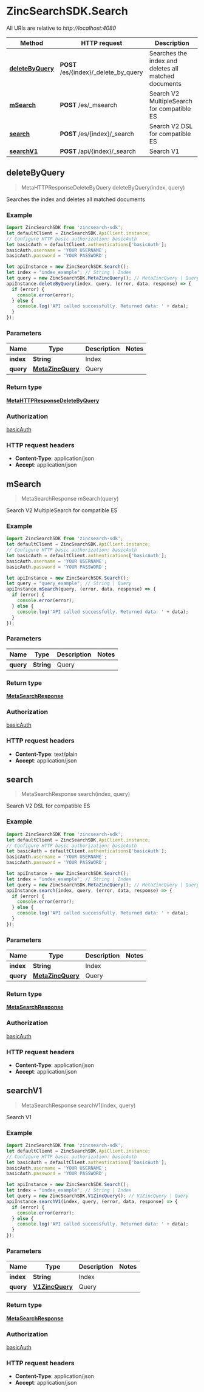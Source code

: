 # ZincSearchSDK.Search

All URIs are relative to *http://localhost:4080*

Method | HTTP request | Description
------------- | ------------- | -------------
[**deleteByQuery**](Search.md#deleteByQuery) | **POST** /es/{index}/_delete_by_query | Searches the index and deletes all matched documents
[**mSearch**](Search.md#mSearch) | **POST** /es/_msearch | Search V2 MultipleSearch for compatible ES
[**search**](Search.md#search) | **POST** /es/{index}/_search | Search V2 DSL for compatible ES
[**searchV1**](Search.md#searchV1) | **POST** /api/{index}/_search | Search V1



## deleteByQuery

> MetaHTTPResponseDeleteByQuery deleteByQuery(index, query)

Searches the index and deletes all matched documents

### Example

```javascript
import ZincSearchSDK from 'zincsearch-sdk';
let defaultClient = ZincSearchSDK.ApiClient.instance;
// Configure HTTP basic authorization: basicAuth
let basicAuth = defaultClient.authentications['basicAuth'];
basicAuth.username = 'YOUR USERNAME';
basicAuth.password = 'YOUR PASSWORD';

let apiInstance = new ZincSearchSDK.Search();
let index = "index_example"; // String | Index
let query = new ZincSearchSDK.MetaZincQuery(); // MetaZincQuery | Query
apiInstance.deleteByQuery(index, query, (error, data, response) => {
  if (error) {
    console.error(error);
  } else {
    console.log('API called successfully. Returned data: ' + data);
  }
});
```

### Parameters


Name | Type | Description  | Notes
------------- | ------------- | ------------- | -------------
 **index** | **String**| Index | 
 **query** | [**MetaZincQuery**](MetaZincQuery.md)| Query | 

### Return type

[**MetaHTTPResponseDeleteByQuery**](MetaHTTPResponseDeleteByQuery.md)

### Authorization

[basicAuth](../README.md#basicAuth)

### HTTP request headers

- **Content-Type**: application/json
- **Accept**: application/json


## mSearch

> MetaSearchResponse mSearch(query)

Search V2 MultipleSearch for compatible ES

### Example

```javascript
import ZincSearchSDK from 'zincsearch-sdk';
let defaultClient = ZincSearchSDK.ApiClient.instance;
// Configure HTTP basic authorization: basicAuth
let basicAuth = defaultClient.authentications['basicAuth'];
basicAuth.username = 'YOUR USERNAME';
basicAuth.password = 'YOUR PASSWORD';

let apiInstance = new ZincSearchSDK.Search();
let query = "query_example"; // String | Query
apiInstance.mSearch(query, (error, data, response) => {
  if (error) {
    console.error(error);
  } else {
    console.log('API called successfully. Returned data: ' + data);
  }
});
```

### Parameters


Name | Type | Description  | Notes
------------- | ------------- | ------------- | -------------
 **query** | **String**| Query | 

### Return type

[**MetaSearchResponse**](MetaSearchResponse.md)

### Authorization

[basicAuth](../README.md#basicAuth)

### HTTP request headers

- **Content-Type**: text/plain
- **Accept**: application/json


## search

> MetaSearchResponse search(index, query)

Search V2 DSL for compatible ES

### Example

```javascript
import ZincSearchSDK from 'zincsearch-sdk';
let defaultClient = ZincSearchSDK.ApiClient.instance;
// Configure HTTP basic authorization: basicAuth
let basicAuth = defaultClient.authentications['basicAuth'];
basicAuth.username = 'YOUR USERNAME';
basicAuth.password = 'YOUR PASSWORD';

let apiInstance = new ZincSearchSDK.Search();
let index = "index_example"; // String | Index
let query = new ZincSearchSDK.MetaZincQuery(); // MetaZincQuery | Query
apiInstance.search(index, query, (error, data, response) => {
  if (error) {
    console.error(error);
  } else {
    console.log('API called successfully. Returned data: ' + data);
  }
});
```

### Parameters


Name | Type | Description  | Notes
------------- | ------------- | ------------- | -------------
 **index** | **String**| Index | 
 **query** | [**MetaZincQuery**](MetaZincQuery.md)| Query | 

### Return type

[**MetaSearchResponse**](MetaSearchResponse.md)

### Authorization

[basicAuth](../README.md#basicAuth)

### HTTP request headers

- **Content-Type**: application/json
- **Accept**: application/json


## searchV1

> MetaSearchResponse searchV1(index, query)

Search V1

### Example

```javascript
import ZincSearchSDK from 'zincsearch-sdk';
let defaultClient = ZincSearchSDK.ApiClient.instance;
// Configure HTTP basic authorization: basicAuth
let basicAuth = defaultClient.authentications['basicAuth'];
basicAuth.username = 'YOUR USERNAME';
basicAuth.password = 'YOUR PASSWORD';

let apiInstance = new ZincSearchSDK.Search();
let index = "index_example"; // String | Index
let query = new ZincSearchSDK.V1ZincQuery(); // V1ZincQuery | Query
apiInstance.searchV1(index, query, (error, data, response) => {
  if (error) {
    console.error(error);
  } else {
    console.log('API called successfully. Returned data: ' + data);
  }
});
```

### Parameters


Name | Type | Description  | Notes
------------- | ------------- | ------------- | -------------
 **index** | **String**| Index | 
 **query** | [**V1ZincQuery**](V1ZincQuery.md)| Query | 

### Return type

[**MetaSearchResponse**](MetaSearchResponse.md)

### Authorization

[basicAuth](../README.md#basicAuth)

### HTTP request headers

- **Content-Type**: application/json
- **Accept**: application/json


